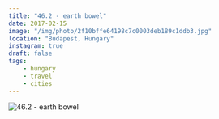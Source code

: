 ```yaml
---
title: "46.2 - earth bowel"
date: 2017-02-15
image: "/img/photo/2f10bffe64198c7c0003deb189c1ddb3.jpg"
location: "Budapest, Hungary"
instagram: true
draft: false
tags:
    - hungary
    - travel
    - cities
---
```


![46.2 - earth bowel](/img/photo/2f10bffe64198c7c0003deb189c1ddb3.jpg)

